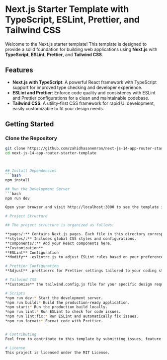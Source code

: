 # Next.js Starter Template with TypeScript, ESLint, Prettier, and Tailwind CSS

Welcome to the Next.js starter template! This template is designed to provide a solid foundation for building web applications using **Next.js** with **TypeScript**, **ESLint**, **Prettier**, and **Tailwind CSS**.

## Features

- **Next.js with TypeScript**: A powerful React framework with TypeScript support for improved type checking and developer experience.
- **ESLint and Prettier**: Enforce code quality and consistency with ESLint and Prettier configurations for a clean and maintainable codebase.
- **Tailwind CSS**: A utility-first CSS framework for rapid UI development, easily customizable to fit your design needs.

## Getting Started

### Clone the Repository

````bash
git clone https://github.com/zahidhasanemran/next-js-14-app-router-starter-template.git
cd next-js-14-app-router-starter-template



## Install Dependencies
```bash
npm install

## Run the Development Server
```bash
npm run dev

Open your browser and visit http://localhost:3000 to see the template in action.

# Project Structure

## The project structure is organized as follows:

**pages/:** Contains Next.js pages. Each file in this directory corresponds to a route.
**styles/:** Includes global CSS styles and configurations.
**components/:** Add your React components here.
**Customization**
**ESLint** Configuration
**Modify** .eslintrc.js to adjust ESLint rules based on your preferences.

# Prettier Configuration
**Adjust** .prettierrc for Prettier settings tailored to your coding style.

# Tailwind CSS
**Customize** the tailwind.config.js file for your specific design requirements.

# Scripts
*npm run dev:* Start the development server.
*npm run build:* Build the production-ready application.
*npm start:* Run the production build locally.
*npm run lint:* Run ESLint to check for code issues.
*npm run lint:fix:* Run ESLint and automatically fix issues.
*npm run format:* Format code with Prettier.


# Contributing
Feel free to contribute to this template by submitting issues, feature requests, or pull requests. Your feedback and contributions are highly appreciated!

# License
This project is licensed under the MIT License.
````
